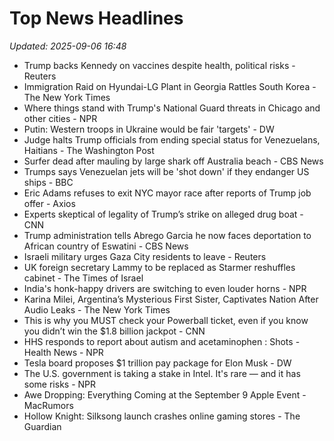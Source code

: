 # Top News Headlines

_Updated: 2025-09-06 16:48_

- Trump backs Kennedy on vaccines despite health, political risks - Reuters
- Immigration Raid on Hyundai-LG Plant in Georgia Rattles South Korea - The New York Times
- Where things stand with Trump's National Guard threats in Chicago and other cities - NPR
- Putin: Western troops in Ukraine would be fair 'targets' - DW
- Judge halts Trump officials from ending special status for Venezuelans, Haitians - The Washington Post
- Surfer dead after mauling by large shark off Australia beach - CBS News
- Trumps says Venezuelan jets will be 'shot down' if they endanger US ships - BBC
- Eric Adams refuses to exit NYC mayor race after reports of Trump job offer - Axios
- Experts skeptical of legality of Trump’s strike on alleged drug boat - CNN
- Trump administration tells Abrego Garcia he now faces deportation to African country of Eswatini - CBS News
- Israeli military urges Gaza City residents to leave - Reuters
- UK foreign secretary Lammy to be replaced as Starmer reshuffles cabinet - The Times of Israel
- India's honk-happy drivers are switching to even louder horns - NPR
- Karina Milei, Argentina’s Mysterious First Sister, Captivates Nation After Audio Leaks - The New York Times
- This is why you MUST check your Powerball ticket, even if you know you didn’t win the $1.8 billion jackpot - CNN
- HHS responds to report about autism and acetaminophen : Shots - Health News - NPR
- Tesla board proposes $1 trillion pay package for Elon Musk - DW
- The U.S. government is taking a stake in Intel. It's rare — and it has some risks - NPR
- Awe Dropping: Everything Coming at the September 9 Apple Event - MacRumors
- Hollow Knight: Silksong launch crashes online gaming stores - The Guardian